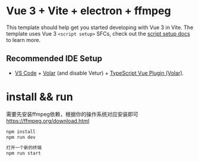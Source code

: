 # Vue 3 + Vite + electron + ffmpeg

This template should help get you started developing with Vue 3 in Vite. The template uses Vue 3 `<script setup>` SFCs, check out the [script setup docs](https://v3.vuejs.org/api/sfc-script-setup.html#sfc-script-setup) to learn more.

## Recommended IDE Setup

- [VS Code](https://code.visualstudio.com/) + [Volar](https://marketplace.visualstudio.com/items?itemName=Vue.volar) (and disable Vetur) + [TypeScript Vue Plugin (Volar)](https://marketplace.visualstudio.com/items?itemName=Vue.vscode-typescript-vue-plugin).


# install && run

需要先安装ffmpeg依赖，根据你的操作系统对应安装即可
https://ffmpeg.org/download.html

```bash
npm install
npm run dev

打开一个新的终端
npm run start
```
